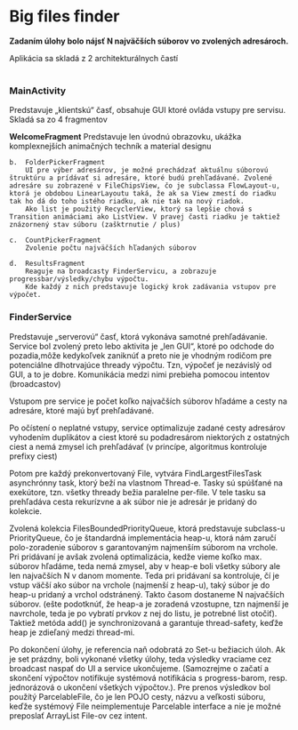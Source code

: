 <h1>Big files finder</h1>
<b>Zadaním úlohy bolo nájsť N najväčších súborov vo zvolených adresároch.</b>

Aplikácia sa skladá z 2 architekturálnych častí</br></br>

<h3>MainActivity</h3>
Predstavuje „klientskú“ časť, obsahuje GUI ktoré ovláda vstupy pre servisu. Skladá sa zo 4 fragmentov

<p><b>WelcomeFragment</b>
Predstavuje len úvodnú obrazovku, ukážka komplexnejších animačných techník a material designu</p>

	b.	FolderPickerFragment
		UI pre výber adresárov, je možné prechádzať aktuálnu súborovú štruktúru a prídávať si adresáre, ktoré budú prehľadávané. Zvolené adresáre su zobrazené v FileChipsView, čo je subclassa FlowLayout-u, ktorá je obdobou LinearLayoutu taká, že ak sa View zmestí do riadku tak ho dá do toho istého riadku, ak nie tak na nový riadok. 
		Ako list je použitý RecyclerView, ktorý sa lepšie chová s Transition animáciami ako ListView. V pravej časti riadku je taktiež znázornený stav súboru (zašktrnutie / plus)

	c.	CountPickerFragment
		Zvolenie počtu najväčších hľadaných súborov

	d.	ResultsFragment
		Reaguje na broadcasty FinderServicu, a zobrazuje progressbar/výsledky/chybu výpočtu.
		Kde každý z nich predstavuje logický krok zadávania vstupov pre výpočet.

<h3>FinderService</h3>
<p>Predstavuje „serverovú“ časť, ktorá vykonáva samotné prehľadávanie. Service bol zvolený preto lebo aktivita je „len GUI“, ktoré po odchode do pozadia,môže kedykoľvek zaniknúť a preto nie je vhodným rodičom pre potenciálne dlhotrvajúce thready výpočtu. Tzn, výpočeť je nezávislý od GUI, a to je dobre. Komunikácia medzi nimi prebieha pomocou intentov (broadcastov)</p>

<p>Vstupom pre service je počet koľko najvačších súborov hľadáme a cesty na adresáre, ktoré majú byť prehľadávané.</p>

<p>Po očístení o neplatné vstupy, service optimalizuje zadané cesty adresárov vyhodením duplikátov a ciest ktoré su podadresárom niektorých z ostatných ciest a nemá zmysel ich prehľadávať (v princípe, algoritmus kontroluje prefixy ciest)</p>
<p>Potom pre každý prekonvertovaný File, vytvára FindLargestFilesTask asynchrónny task, ktorý beží na vlastnom Thread-e. Tasky sú spúšťané na exekútore, tzn. všetky thready bežia paralelne per-file. V tele tasku sa prehľadáva cesta rekurízvne a ak súbor nie je adresár je pridaný do kolekcie.</p>

<p>Zvolená kolekcia FilesBoundedPriorityQueue, ktorá predstavuje subclass-u PriorityQueue, čo je štandardná implementácia heap-u, ktorá nám zaručí polo-zoradenie súborov s garantovaným najmenším súborom na vrchole. Pri pridávaní je avšak zvolená optimalizácia, kedže vieme koľko max. súborov hľadáme, teda nemá zmysel, aby v heap-e boli všetky súbory ale len najvačších N v danom momente. Teda pri pridávaní sa kontroluje, čí je vstup väčší ako súbor na vrchole (najmenší z heap-u), taký súbor je do heap-u pridaný a vrchol odstránený. Takto časom dostaneme N najvačších súborov. (ešte podotknúť, že heap-a je zoradená vzostupne, tzn najmenší je navrchole, teda je po vybratí prvkov z nej do listu, je potrebné list otočiť). Taktiež metóda add() je synchronizovaná a garantuje thread-safety, keďže heap je zdieľaný medzi thread-mi.</p>

<p>Po dokončení úlohy, je referencia naň odobratá zo Set-u bežiacich úloh. Ak je set prázdny, boli vykonané všetky úlohy, teda výsledky vraciame cez broadcast naspať do UI a service ukončujeme. (Samozrejme o začatí a skončení výpočtov notifikuje systémová notifikácia s progress-barom, resp. jednorázová o ukončení všetkých výpočtov.). Pre prenos výsledkov bol použítý ParcelableFile, čo je len POJO cesty, názvu a veľkosti súboru, keďže systémový File neimplementuje Parcelable interface a nie je možné preposlať ArrayList File-ov cez intent.</p>


